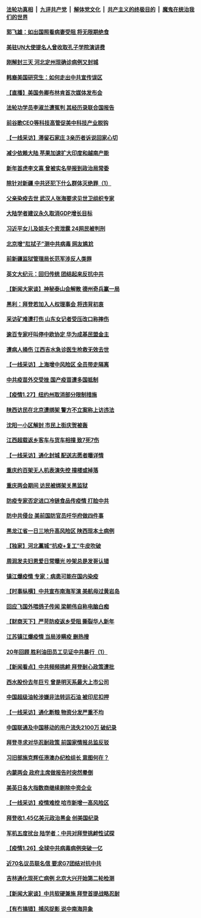

####  [法轮功真相](../../../../basic/blob/master/README.md?t=01280701) &nbsp;|&nbsp; [九评共产党](../../../../9ping.md/blob/master/README.md?t=01280701) &nbsp;|&nbsp; [解体党文化](../../../../jtdwh.md/blob/master/README.md?t=01280701)  &nbsp;|&nbsp; [共产主义的终极目的](../../../../gczydzjmd.md/blob/master/README.md?t=01280701) &nbsp;|&nbsp; [魔鬼在统治我们的世界](../../../../mgztzwmdsj.md/blob/master/README.md?t=01280701) 

#### [郭飞雄：如出国照看病妻受阻 将无限期绝食](../pages/nsc413/n12716344.md?t=01280701) 

#### [美驻UN大使提名人曾收取孔子学院演讲费](../pages/nsc413/n12716273.md?t=01280701) 

#### [刚解封三天 河北定州现确诊病例又封城](../pages/nsc413/n12716296.md?t=01280701) 

#### [韩裔美国研究生：如何走出中共宣传误区](../pages/nsc413/n12714552.md?t=01280701) 

#### [【直播】美国务卿布林肯首次媒体发布会](../pages/nsc413/n12715632.md?t=01280701) 

#### [法轮功学员李淑兰遭冤判 其经历录联合国报告](../pages/nsc413/n12716103.md?t=01280701) 

#### [前谷歌CEO等科技高管促美中科技产业脱钩](../pages/nsc413/n12716234.md?t=01280701) 

#### [【一线采访】滞留石家庄 3亲历者诉说回家心切](../pages/nsc413/n12716174.md?t=01280701) 

#### [减少依赖大陆 苹果加速扩大印度和越南产能](../pages/nsc413/n12716104.md?t=01280701) 

#### [新年首虎李文喜 曾被实名举报到政治局常委](../pages/nsc413/n12716152.md?t=01280701) 

#### [除针对新疆 中共还犯下什么群体灭绝罪（1）](../pages/nsc413/n12713923.md?t=01280701) 

#### [父亲染疫去世 武汉人张海要求见世卫组织专家](../pages/nsc413/n12715975.md?t=01280701) 

#### [大陆学者建议永久取消GDP增长目标](../pages/nsc413/n12715873.md?t=01280701) 

#### [习近平女儿及姐夫个资泄露 24网民被判刑](../pages/nsc413/n12715898.md?t=01280701) 

#### [北京增“肛拭子”测中共病毒 网友尴尬](../pages/nsc413/n12715903.md?t=01280701) 

#### [前新疆监狱管理局长范军涉反人类罪](../pages/nsc413/n12713747.md?t=01280701) 

#### [英文大纪元：回归传统 团结起来反抗中共](../pages/nsc413/n12715679.md?t=01280701) 

#### [【新闻大家谈】神秘泰山会解散 德州奇兵赢一局](../pages/nsc413/n12715743.md?t=01280701) 

#### [黑利：拜登若加入人权理事会 将违背初衷](../pages/nsc413/n12715670.md?t=01280701) 

#### [采访矿难遭打伤 山东女记者受压改口称摔伤](../pages/nsc413/n12714497.md?t=01280701) 

#### [逾百专家吁叫停中欧协定 华为成基民盟金主](../pages/nsc413/n12715294.md?t=01280701) 

#### [遭病人捅伤 江西吉水急诊医生抢救无效去世](../pages/nsc413/n12715089.md?t=01280701) 

#### [【一线采访】上海增中风险区 全员带走隔离](../pages/nsc413/n12714269.md?t=01280701) 

#### [中共疫苗外交受挫 国产疫苗遭多国抵制](../pages/nsc413/n12714928.md?t=01280701) 

#### [【疫情1.27】纽约州取消部分限制措施](../pages/nsc413/n12715110.md?t=01280701) 

#### [陕西访民在北京遭绑架 警方不立案称上访违法](../pages/nsc413/n12714908.md?t=01280701) 

#### [沈阳一小区解封 市民上街庆贺被轰](../pages/nsc413/n12714814.md?t=01280701) 


#### [江西超载返乡客车与货车相撞 致7死7伤](../pages/nsc413/n12714993.md?t=01280701) 

#### [【一线采访】通化封城 配送志愿者曝详情](../pages/nsc413/n12713875.md?t=01280701) 

#### [重庆约百架无人机表演失控 撞楼或掉落](../pages/nsc413/n12714696.md?t=01280701) 

#### [重庆两会期间 访民被绑架关黑监狱](../pages/nsc413/n12714653.md?t=01280701) 

#### [防疫专家否定进口冷链食品传疫情 打脸中共](../pages/nsc413/n12714538.md?t=01280701) 

#### [防中共侵台 美前国防官员吁华府做四件事](../pages/nsc413/n12714393.md?t=01280701) 

#### [黑龙江省一日三地升高风险区 陕西现本土病例](../pages/nsc413/n12714337.md?t=01280701) 

#### [【独家】河北藁城“抗疫+复工”牛皮吹破](../pages/nsc413/n12714234.md?t=01280701) 

#### [周润发夫妇恩爱日常曝光 吵架总是发哥认错](../pages/nsc413/n12714202.md?t=01280701) 

#### [镇江爆疫情 专家：病患可能在国内染疫](../pages/nsc413/n12714171.md?t=01280701) 

#### [【时事纵横】中共宣布南海军演 美航母过黄岩岛](../pages/nsc413/n12714069.md?t=01280701) 

#### [回应飞国外喂鸽子传闻 梁朝伟自称电脑白痴](../pages/nsc413/n12713761.md?t=01280701) 

#### [【财商天下】严苛防疫返乡受阻 撕裂华人新年](../pages/nsc413/n12713691.md?t=01280701) 

#### [江苏镇江爆疫情 当局涉瞒疫 删热搜](../pages/nsc413/n12713967.md?t=01280701) 

#### [20年回顾 胜利油田员工见证中共暴行（1）](../pages/nsc413/n12713063.md?t=01280701) 

#### [【新闻看点】中共频频挑衅 拜登耐心政策遭批](../pages/nsc413/n12714029.md?t=01280701) 

#### [西水股份去年巨亏 曾是明天系最大上市公司](../pages/nsc413/n12713978.md?t=01280701) 

#### [中国超级油轮涉嫌非法转运石油 被印尼扣押](../pages/nsc413/n12713805.md?t=01280701) 

#### [【一线采访】通化断粮 物资分发严重不均](../pages/nsc413/n12713925.md?t=01280701) 

#### [中国联通及中国移动的用户流失2100万 破纪录](../pages/nsc413/n12713764.md?t=01280701) 

#### [拜登寻求对华忍耐政策 前国家情报总监反驳](../pages/nsc413/n12713824.md?t=01280701) 

#### [习旧部施克辉任港澳办纪检组长 意图何在？](../pages/nsc413/n12713648.md?t=01280701) 

#### [内蒙两会 政府主席做报告时突然晕倒](../pages/nsc413/n12713636.md?t=01280701) 

#### [美英日各大指数商继续剔除中资企业](../pages/nsc413/n12713471.md?t=01280701) 

#### [【一线采访】疫情难控 哈市新增一高风险区](../pages/nsc413/n12713571.md?t=01280701) 

#### [拜登收1.45亿美元政治黑金 创美国纪录](../pages/nsc413/n12713610.md?t=01280701) 

#### [军机五度扰台 陆学者：中共对拜登挑衅性试探](../pages/nsc413/n12713479.md?t=01280701) 

#### [【疫情1.26】全球中共病毒病例突破一亿](../pages/nsc413/n12712760.md?t=01280701) 

#### [近70名议员联名信 要求G7团结对抗中共](../pages/nsc413/n12713444.md?t=01280701) 

#### [吉林通化现死亡病例 北京大兴开始第二轮检测](../pages/nsc413/n12712613.md?t=01280701) 

#### [【新闻大家谈】中共软硬兼施 拜登首提战略忍耐](../pages/nsc413/n12713385.md?t=01280701) 

#### [【有冇搞错】捕风捉影 说中南海异象](../pages/nsc413/n12711528.md?t=01280701) 

